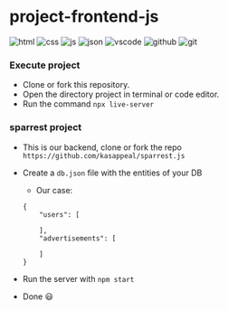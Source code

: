 # project-frontend-js
![html](https://img.shields.io/badge/HTML5-E34F26?style=for-the-badge&logo=html5&logoColor=white)
![css](https://img.shields.io/badge/CSS3-1572B6?style=for-the-badge&logo=css3&logoColor=white)
![js](https://img.shields.io/badge/JavaScript-323330?style=for-the-badge&logo=javascript&logoColor=F7DF1E)
![json](https://img.shields.io/badge/json-5E5C5C?style=for-the-badge&logo=json&logoColor=white)
![vscode](https://img.shields.io/badge/VSCode-0078D4?style=for-the-badge&logo=visual%20studio%20code&logoColor=white)
![github](https://img.shields.io/badge/GitHub-100000?style=for-the-badge&logo=github&logoColor=white)
![git](https://img.shields.io/badge/GIT-E44C30?style=for-the-badge&logo=git&logoColor=white)
### Execute project

* Clone or fork this repository.
* Open the directory project in terminal or code editor.
* Run the command ```npx live-server```

### sparrest project

* This is our backend, clone or fork the repo ```https://github.com/kasappeal/sparrest.js```
* Create a `db.json` file with the entities of your DB
    * Our case:
    ```
    {
        "users": [
    
        ],
        "advertisements": [
    
        ]
    }
    ```

* Run the server with `npm start`

* Done 😃


